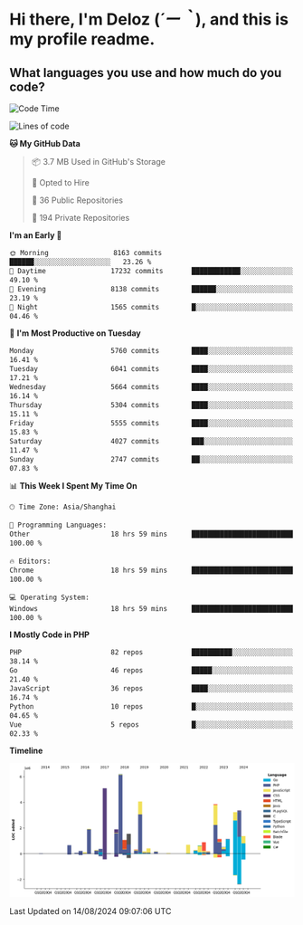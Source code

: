 # **Hi there, I'm Deloz (*´ー｀*), and this is my profile readme.**

## **What languages you use and how much do you code?**

<!--START_SECTION:waka-->
![Code Time](http://img.shields.io/badge/Code%20Time-4%2C544%20hrs%2057%20mins-blue)

![Lines of code](https://img.shields.io/badge/From%20Hello%20World%20I%27ve%20Written-41.6%20million%20lines%20of%20code-blue)

**🐱 My GitHub Data** 

> 📦 3.7 MB Used in GitHub's Storage 
 > 
> 💼 Opted to Hire
 > 
> 📜 36 Public Repositories 
 > 
> 🔑 194 Private Repositories 
 > 
**I'm an Early 🐤** 

```text
🌞 Morning                8163 commits        ██████░░░░░░░░░░░░░░░░░░░   23.26 % 
🌆 Daytime                17232 commits       ████████████░░░░░░░░░░░░░   49.10 % 
🌃 Evening                8138 commits        ██████░░░░░░░░░░░░░░░░░░░   23.19 % 
🌙 Night                  1565 commits        █░░░░░░░░░░░░░░░░░░░░░░░░   04.46 % 
```
📅 **I'm Most Productive on Tuesday** 

```text
Monday                   5760 commits        ████░░░░░░░░░░░░░░░░░░░░░   16.41 % 
Tuesday                  6041 commits        ████░░░░░░░░░░░░░░░░░░░░░   17.21 % 
Wednesday                5664 commits        ████░░░░░░░░░░░░░░░░░░░░░   16.14 % 
Thursday                 5304 commits        ████░░░░░░░░░░░░░░░░░░░░░   15.11 % 
Friday                   5555 commits        ████░░░░░░░░░░░░░░░░░░░░░   15.83 % 
Saturday                 4027 commits        ███░░░░░░░░░░░░░░░░░░░░░░   11.47 % 
Sunday                   2747 commits        ██░░░░░░░░░░░░░░░░░░░░░░░   07.83 % 
```


📊 **This Week I Spent My Time On** 

```text
🕑︎ Time Zone: Asia/Shanghai

💬 Programming Languages: 
Other                    18 hrs 59 mins      █████████████████████████   100.00 % 

🔥 Editors: 
Chrome                   18 hrs 59 mins      █████████████████████████   100.00 % 

💻 Operating System: 
Windows                  18 hrs 59 mins      █████████████████████████   100.00 % 
```

**I Mostly Code in PHP** 

```text
PHP                      82 repos            ██████████░░░░░░░░░░░░░░░   38.14 % 
Go                       46 repos            █████░░░░░░░░░░░░░░░░░░░░   21.40 % 
JavaScript               36 repos            ████░░░░░░░░░░░░░░░░░░░░░   16.74 % 
Python                   10 repos            █░░░░░░░░░░░░░░░░░░░░░░░░   04.65 % 
Vue                      5 repos             █░░░░░░░░░░░░░░░░░░░░░░░░   02.33 % 
```



**Timeline**

![Lines of Code chart](https://raw.githubusercontent.com/deloz/deloz/main/assets/bar_graph.png)


 Last Updated on 14/08/2024 09:07:06 UTC
<!--END_SECTION:waka-->
